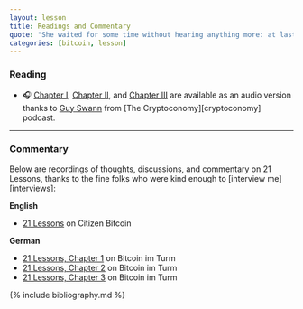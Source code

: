 ```yaml
---
layout: lesson
title: Readings and Commentary
quote: "She waited for some time without hearing anything more: at last came a rumbling of little cart-wheels, and the sound of a good many voices all talking together"
categories: [bitcoin, lesson]
---
```


### Reading

- 🎧 [Chapter I][ch1-audio], [Chapter II][ch2-audio], and [Chapter
  III][ch3-audio] are available as an audio version thanks to [Guy Swann] from
  [The Cryptoconomy][cryptoconomy] podcast.

---

### Commentary

Below are recordings of thoughts, discussions, and commentary on 21 Lessons,
thanks to the fine folks who were kind enough to [interview me][interviews]:

**English**

- [21 Lessons][cb38] on Citizen Bitcoin

**German**

- [21 Lessons, Chapter 1][turm8] on Bitcoin im Turm
- [21 Lessons, Chapter 2][turm9] on Bitcoin im Turm
- [21 Lessons, Chapter 3][turm10] on Bitcoin im Turm

{% include bibliography.md %}

[ch1-audio]: https://anchor.fm/thecryptoconomy/episodes/CryptoQuikRead_256---21-Lessons-of-the-Bitcoin-Rabbit-Hole---Chapter-1-e47u83
[ch2-audio]: https://anchor.fm/thecryptoconomy/episodes/CryptoQuikRead_257---21-Lessons-of-the-Bitcoin-Rabbit-Hole---Chapter-2-e489f9
[ch3-audio]: https://anchor.fm/thecryptoconomy/episodes/CryptoQuikRead_258---21-Lessons-of-the-Bitcoin-Rabbit-Hole---Chapter-3-e48kao
[Guy Swann]: https://twitter.com/TheCryptoconomy
[cb38]: https://citizenbitcoin.world/episodes/gigi-21-lessons-from-down-the-bitcoin
[turm8]: https://media.zencast.fm/bitcoin-im-turm/episodes/8
[turm9]: https://media.zencast.fm/bitcoin-im-turm/episodes/9
[turm10]: https://media.zencast.fm/bitcoin-im-turm/episodes/10
